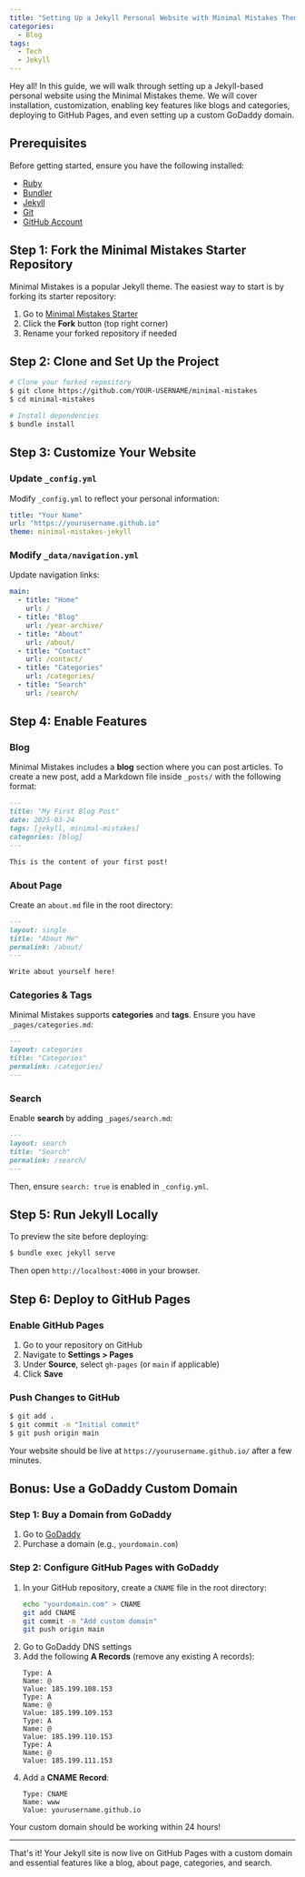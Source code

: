 ```yaml
---
title: "Setting Up a Jekyll Personal Website with Minimal Mistakes Theme"
categories:
  - Blog
tags:
  - Tech
  - Jekyll
---
```


Hey all! In this guide, we will walk through setting up a Jekyll-based personal website using the Minimal Mistakes theme. We will cover installation, customization, enabling key features like blogs and categories, deploying to GitHub Pages, and even setting up a custom GoDaddy domain.


## Prerequisites

Before getting started, ensure you have the following installed:

- [Ruby](https://www.ruby-lang.org/en/downloads/)
- [Bundler](https://bundler.io/)
- [Jekyll](https://jekyllrb.com/docs/installation/)
- [Git](https://git-scm.com/downloads)
- [GitHub Account](https://github.com/Aravindh-Raju)

## Step 1: Fork the Minimal Mistakes Starter Repository

Minimal Mistakes is a popular Jekyll theme. The easiest way to start is by forking its starter repository:

1. Go to [Minimal Mistakes Starter](https://github.com/mmistakes/mm-github-pages-starter.git)
2. Click the **Fork** button (top right corner)
3. Rename your forked repository if needed

## Step 2: Clone and Set Up the Project

```sh
# Clone your forked repository
$ git clone https://github.com/YOUR-USERNAME/minimal-mistakes
$ cd minimal-mistakes

# Install dependencies
$ bundle install
```

## Step 3: Customize Your Website

### Update `_config.yml`

Modify `_config.yml` to reflect your personal information:

```yaml
title: "Your Name"
url: "https://yourusername.github.io"
theme: minimal-mistakes-jekyll
```

### Modify `_data/navigation.yml`

Update navigation links:

```yaml
main:
  - title: "Home"
    url: /
  - title: "Blog"
    url: /year-archive/
  - title: "About"
    url: /about/
  - title: "Contact"
    url: /contact/
  - title: "Categories"
    url: /categories/
  - title: "Search"
    url: /search/
```

## Step 4: Enable Features

### Blog
Minimal Mistakes includes a **blog** section where you can post articles. To create a new post, add a Markdown file inside `_posts/` with the following format:

```md
---
title: "My First Blog Post"
date: 2025-03-24
tags: [jekyll, minimal-mistakes]
categories: [blog]
---

This is the content of your first post!
```

### About Page
Create an `about.md` file in the root directory:

```md
---
layout: single
title: "About Me"
permalink: /about/
---

Write about yourself here!
```

### Categories & Tags
Minimal Mistakes supports **categories** and **tags**. Ensure you have `_pages/categories.md`:

```md
---
layout: categories
title: "Categories"
permalink: /categories/
---
```

### Search
Enable **search** by adding `_pages/search.md`:

```md
---
layout: search
title: "Search"
permalink: /search/
---
```

Then, ensure `search: true` is enabled in `_config.yml`.

## Step 5: Run Jekyll Locally

To preview the site before deploying:

```sh
$ bundle exec jekyll serve
```

Then open `http://localhost:4000` in your browser.

## Step 6: Deploy to GitHub Pages

### Enable GitHub Pages

1. Go to your repository on GitHub
2. Navigate to **Settings > Pages**
3. Under **Source**, select `gh-pages` (or `main` if applicable)
4. Click **Save**

### Push Changes to GitHub

```sh
$ git add .
$ git commit -m "Initial commit"
$ git push origin main
```

Your website should be live at `https://yourusername.github.io/` after a few minutes.

## Bonus: Use a GoDaddy Custom Domain

### Step 1: Buy a Domain from GoDaddy

1. Go to [GoDaddy](https://www.godaddy.com/)
2. Purchase a domain (e.g., `yourdomain.com`)

### Step 2: Configure GitHub Pages with GoDaddy

1. In your GitHub repository, create a `CNAME` file in the root directory:
   ```sh
   echo "yourdomain.com" > CNAME
   git add CNAME
   git commit -m "Add custom domain"
   git push origin main
   ```
2. Go to GoDaddy DNS settings
3. Add the following **A Records** (remove any existing A records):
   ```
   Type: A
   Name: @
   Value: 185.199.108.153
   Type: A
   Name: @
   Value: 185.199.109.153
   Type: A
   Name: @
   Value: 185.199.110.153
   Type: A
   Name: @
   Value: 185.199.111.153
   ```
4. Add a **CNAME Record**:
   ```
   Type: CNAME
   Name: www
   Value: yourusername.github.io
   ```

Your custom domain should be working within 24 hours!

---

That's it! Your Jekyll site is now live on GitHub Pages with a custom domain and essential features like a blog, about page, categories, and search.
